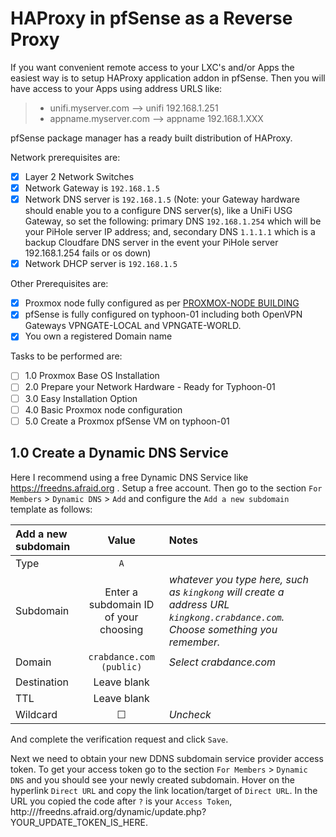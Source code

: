 # HAProxy in pfSense as a Reverse Proxy
If you want convenient remote access to your LXC's and/or Apps the easiest way is to setup HAProxy application addon in pfSense. Then you will have access to your Apps using address URLS like:
> *  unifi.myserver.com --> unifi 192.168.1.251
> * appname.myserver.com --> appname 192.168.1.XXX

pfSense package manager has a ready built distribution of HAProxy.

Network prerequisites are:
- [x] Layer 2 Network Switches
- [x] Network Gateway is `192.168.1.5`
- [x] Network DNS server is `192.168.1.5` (Note: your Gateway hardware should enable you to a configure DNS server(s), like a UniFi USG Gateway, so set the following: primary DNS `192.168.1.254` which will be your PiHole server IP address; and, secondary DNS `1.1.1.1` which is a backup Cloudfare DNS server in the event your PiHole server 192.168.1.254 fails or os down)
- [x] Network DHCP server is `192.168.1.5`

Other Prerequisites are:
- [x] Proxmox node fully configured as per [PROXMOX-NODE BUILDING](https://github.com/ahuacate/proxmox-node/blob/master/README.md#proxmox-node-building)
- [x] pfSense is fully configured on typhoon-01 including both OpenVPN Gateways VPNGATE-LOCAL and VPNGATE-WORLD.
- [x] You own a registered Domain name

Tasks to be performed are:
- [ ] 1.0 Proxmox Base OS Installation
- [ ] 2.0 Prepare your Network Hardware - Ready for Typhoon-01
- [ ] 3.0 Easy Installation Option
- [ ] 4.0 Basic Proxmox node configuration
- [ ] 5.0 Create a Proxmox pfSense VM on typhoon-01

## 1.0 Create a Dynamic DNS Service
Here I recommend using a free Dynamic DNS Service like https://freedns.afraid.org . Setup a free account. Then go to the section `For Members` > `Dynamic DNS` > `Add` and configure the `Add a new subdomain` template as follows:

| Add a new subdomain | Value | Notes
| :---  | :---: | :---
| Type | `A` |
| Subdomain| Enter a subdomain ID of your choosing | *whatever you type here, such as `kingkong` will create a address URL `kingkong.crabdance.com`. Choose something you remember.*
| Domain | `crabdance.com (public)` | *Select crabdance.com*
| Destination | Leave blank
| TTL | Leave blank
| Wildcard | ☐ | *Uncheck*

And complete the verification request and click `Save`.

Next we need to obtain your new DDNS subdomain service provider access token. To get your access token go to the section `For Members` > `Dynamic DNS` and you should see your newly created subdomain. Hover on the hyperlink `Direct URL` and copy the link location/target of `Direct URL`. In the URL you copied the code after `?` is your `Access Token`, http:///freedns.afraid.org/dynamic/update.php?YOUR_UPDATE_TOKEN_IS_HERE. 



